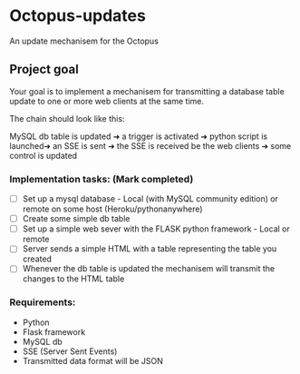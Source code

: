 # Octopus-updates
An update mechanisem for the Octopus

## Project goal
Your goal is to implement a mechanisem for transmitting a database table update to one or more web clients at the same time.

The chain should look like this:

MySQL db table is updated &#10140; a trigger is activated &#10140; python script is launched&#10140; an SSE is sent &#10140; the SSE is received be the web clients &#10140; some control is updated
### Implementation tasks: (Mark completed)
- [ ] Set up a mysql database - Local (with MySQL community edition) or remote on some host (Heroku/pythonanywhere)
- [ ] Create some simple db table
- [ ] Set up a simple web sever with the FLASK python framework - Local or remote
- [ ] Server sends a simple HTML with a table representing the table you created
- [ ] Whenever the db table is updated the mechanisem will transmit the changes to the HTML table

### Requirements:
 - Python
 - Flask framework
 - MySQL db
 - SSE (Server Sent Events)
 - Transmitted data format will be JSON
